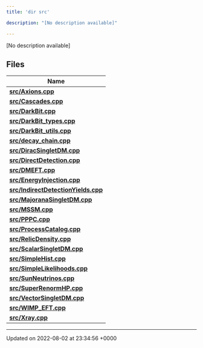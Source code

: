 ```yaml
---
title: 'dir src'

description: "[No description available]"

---
```







[No description available]

## Files

| Name           |
| -------------- |
| **[src/Axions.cpp](/documentation/code/darkbit_development/files/axions_8cpp/#file-axions.cpp)**  |
| **[src/Cascades.cpp](/documentation/code/darkbit_development/files/cascades_8cpp/#file-cascades.cpp)**  |
| **[src/DarkBit.cpp](/documentation/code/darkbit_development/files/darkbit_8cpp/#file-darkbit.cpp)**  |
| **[src/DarkBit_types.cpp](/documentation/code/darkbit_development/files/darkbit__types_8cpp/#file-darkbit-types.cpp)**  |
| **[src/DarkBit_utils.cpp](/documentation/code/darkbit_development/files/darkbit__utils_8cpp/#file-darkbit-utils.cpp)**  |
| **[src/decay_chain.cpp](/documentation/code/darkbit_development/files/decay__chain_8cpp/#file-decay-chain.cpp)**  |
| **[src/DiracSingletDM.cpp](/documentation/code/darkbit_development/files/diracsingletdm_8cpp/#file-diracsingletdm.cpp)**  |
| **[src/DirectDetection.cpp](/documentation/code/darkbit_development/files/directdetection_8cpp/#file-directdetection.cpp)**  |
| **[src/DMEFT.cpp](/documentation/code/darkbit_development/files/dmeft_8cpp/#file-dmeft.cpp)**  |
| **[src/EnergyInjection.cpp](/documentation/code/darkbit_development/files/energyinjection_8cpp/#file-energyinjection.cpp)**  |
| **[src/IndirectDetectionYields.cpp](/documentation/code/darkbit_development/files/indirectdetectionyields_8cpp/#file-indirectdetectionyields.cpp)**  |
| **[src/MajoranaSingletDM.cpp](/documentation/code/darkbit_development/files/majoranasingletdm_8cpp/#file-majoranasingletdm.cpp)**  |
| **[src/MSSM.cpp](/documentation/code/darkbit_development/files/mssm_8cpp/#file-mssm.cpp)**  |
| **[src/PPPC.cpp](/documentation/code/darkbit_development/files/pppc_8cpp/#file-pppc.cpp)**  |
| **[src/ProcessCatalog.cpp](/documentation/code/darkbit_development/files/processcatalog_8cpp/#file-processcatalog.cpp)**  |
| **[src/RelicDensity.cpp](/documentation/code/darkbit_development/files/relicdensity_8cpp/#file-relicdensity.cpp)**  |
| **[src/ScalarSingletDM.cpp](/documentation/code/darkbit_development/files/scalarsingletdm_8cpp/#file-scalarsingletdm.cpp)**  |
| **[src/SimpleHist.cpp](/documentation/code/darkbit_development/files/simplehist_8cpp/#file-simplehist.cpp)**  |
| **[src/SimpleLikelihoods.cpp](/documentation/code/darkbit_development/files/simplelikelihoods_8cpp/#file-simplelikelihoods.cpp)**  |
| **[src/SunNeutrinos.cpp](/documentation/code/darkbit_development/files/sunneutrinos_8cpp/#file-sunneutrinos.cpp)**  |
| **[src/SuperRenormHP.cpp](/documentation/code/darkbit_development/files/superrenormhp_8cpp/#file-superrenormhp.cpp)**  |
| **[src/VectorSingletDM.cpp](/documentation/code/darkbit_development/files/vectorsingletdm_8cpp/#file-vectorsingletdm.cpp)**  |
| **[src/WIMP_EFT.cpp](/documentation/code/darkbit_development/files/wimp__eft_8cpp/#file-wimp-eft.cpp)**  |
| **[src/Xray.cpp](/documentation/code/darkbit_development/files/xray_8cpp/#file-xray.cpp)**  |






-------------------------------

Updated on 2022-08-02 at 23:34:56 +0000
